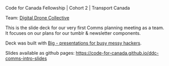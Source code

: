 Code for Canada Fellowship | Cohort 2 | Transport Canada

Team: [Digital Drone Collective](http://digitaldronecollective.com)

This is the slide deck for our very first Comms planning meeting as a team. 
It focuses on our plans for our tumblr & newsletter components. 

Deck was built with [Big - presentations for busy messy hackers](https://github.com/tmcw/big "presentations for busy messy hackers"). 

Slides available as github pages: https://code-for-canada.github.io/ddc-comms-intro-slides

